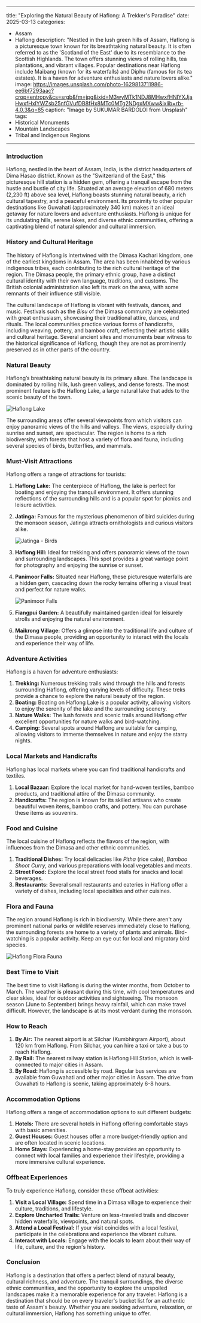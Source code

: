 
---
title: "Exploring the Natural Beauty of Haflong: A Trekker's Paradise"
date: 2025-03-13
categories:
  - Assam
  - Haflong
description: "Nestled in the lush green hills of Assam, Haflong is a picturesque town known for its breathtaking natural beauty. It is often referred to as the 'Scotland of the East' due to its resemblance to the Scottish Highlands. The town offers stunning views of rolling hills, tea plantations, and vibrant villages. Popular destinations near Haflong include Maibang (known for its waterfalls) and Diphu (famous for its tea estates). It is a haven for adventure enthusiasts and nature lovers alike."
image: https://images.unsplash.com/photo-1629813711986-ee6bf7293aac?crop=entropy&cs=srgb&fm=jpg&ixid=M3wyMTk1NDJ8MHwxfHNlYXJjaHwxfHxIYWZsb25nfGVufDB8fHx8MTc0MTg2NDgxMXww&ixlib=rb-4.0.3&q=85
caption: "Image by SUKUMAR BARDOLOI from Unsplash"
tags: 
  - Historical Monuments
  - Mountain Landscapes
  - Tribal and Indigenous Regions
---


### **Introduction**

Haflong, nestled in the heart of Assam, India, is the district headquarters of Dima Hasao district. Known as the "Switzerland of the East," this picturesque hill station is a hidden gem, offering a tranquil escape from the hustle and bustle of city life. Situated at an average elevation of 680 meters (2,230 ft) above sea level, Haflong boasts stunning natural beauty, a rich cultural tapestry, and a peaceful environment. Its proximity to other popular destinations like Guwahati (approximately 340 km) makes it an ideal getaway for nature lovers and adventure enthusiasts. Haflong is unique for its undulating hills, serene lakes, and diverse ethnic communities, offering a captivating blend of natural splendor and cultural immersion.

### **History and Cultural Heritage**

The history of Haflong is intertwined with the Dimasa Kachari kingdom, one of the earliest kingdoms in Assam. The area has been inhabited by various indigenous tribes, each contributing to the rich cultural heritage of the region. The Dimasa people, the primary ethnic group, have a distinct cultural identity with their own language, traditions, and customs. The British colonial administration also left its mark on the area, with some remnants of their influence still visible.

The cultural landscape of Haflong is vibrant with festivals, dances, and music. Festivals such as the *Bisu* of the Dimasa community are celebrated with great enthusiasm, showcasing their traditional attire, dances, and rituals. The local communities practice various forms of handicrafts, including weaving, pottery, and bamboo craft, reflecting their artistic skills and cultural heritage. Several ancient sites and monuments bear witness to the historical significance of Haflong, though they are not as prominently preserved as in other parts of the country.

### **Natural Beauty**

Haflong’s breathtaking natural beauty is its primary allure. The landscape is dominated by rolling hills, lush green valleys, and dense forests. The most prominent feature is the Haflong Lake, a large natural lake that adds to the scenic beauty of the town.

<img src="placeholder_image_haflong_lake.jpg" alt="Haflong Lake">

The surrounding areas offer several viewpoints from which visitors can enjoy panoramic views of the hills and valleys. The views, especially during sunrise and sunset, are spectacular. The region is home to a rich biodiversity, with forests that host a variety of flora and fauna, including several species of birds, butterflies, and mammals.

### **Must-Visit Attractions**

Haflong offers a range of attractions for tourists:

1.  **Haflong Lake:** The centerpiece of Haflong, the lake is perfect for boating and enjoying the tranquil environment. It offers stunning reflections of the surrounding hills and is a popular spot for picnics and leisure activities.
2.  **Jatinga:** Famous for the mysterious phenomenon of bird suicides during the monsoon season, Jatinga attracts ornithologists and curious visitors alike.

    <img src="placeholder_image_jatinga_birds.jpg" alt="Jatinga - Birds">

3.  **Haflong Hill:** Ideal for trekking and offers panoramic views of the town and surrounding landscapes. This spot provides a great vantage point for photography and enjoying the sunrise or sunset.
4.  **Panimoor Falls:** Situated near Haflong, these picturesque waterfalls are a hidden gem, cascading down the rocky terrains offering a visual treat and perfect for nature walks.

    <img src="placeholder_image_panimoor_falls.jpg" alt="Panimoor Falls">

5.  **Fiangpui Garden:** A beautifully maintained garden ideal for leisurely strolls and enjoying the natural environment.
6.  **Maikrong Village:** Offers a glimpse into the traditional life and culture of the Dimasa people, providing an opportunity to interact with the locals and experience their way of life.

### **Adventure Activities**

Haflong is a haven for adventure enthusiasts:

1.  **Trekking:** Numerous trekking trails wind through the hills and forests surrounding Haflong, offering varying levels of difficulty. These treks provide a chance to explore the natural beauty of the region.
2.  **Boating:** Boating on Haflong Lake is a popular activity, allowing visitors to enjoy the serenity of the lake and the surrounding scenery.
3.  **Nature Walks:** The lush forests and scenic trails around Haflong offer excellent opportunities for nature walks and bird-watching.
4.  **Camping:** Several spots around Haflong are suitable for camping, allowing visitors to immerse themselves in nature and enjoy the starry nights.

### **Local Markets and Handicrafts**

Haflong has local markets where you can find traditional handicrafts and textiles.

1.  **Local Bazaar:** Explore the local market for hand-woven textiles, bamboo products, and traditional attire of the Dimasa community.
2.  **Handicrafts:** The region is known for its skilled artisans who create beautiful woven items, bamboo crafts, and pottery. You can purchase these items as souvenirs.

### **Food and Cuisine**

The local cuisine of Haflong reflects the flavors of the region, with influences from the Dimasa and other ethnic communities.

1.  **Traditional Dishes:** Try local delicacies like *Pitha* (rice cake), *Bamboo Shoot Curry*, and various preparations with local vegetables and meats.
2.  **Street Food:** Explore the local street food stalls for snacks and local beverages.
3.  **Restaurants:** Several small restaurants and eateries in Haflong offer a variety of dishes, including local specialties and other cuisines.

### **Flora and Fauna**

The region around Haflong is rich in biodiversity. While there aren't any prominent national parks or wildlife reserves immediately close to Haflong, the surrounding forests are home to a variety of plants and animals. Bird-watching is a popular activity. Keep an eye out for local and migratory bird species.

<img src="placeholder_image_haflong_flora_fauna.jpg" alt="Haflong Flora Fauna">

### **Best Time to Visit**

The best time to visit Haflong is during the winter months, from October to March. The weather is pleasant during this time, with cool temperatures and clear skies, ideal for outdoor activities and sightseeing. The monsoon season (June to September) brings heavy rainfall, which can make travel difficult. However, the landscape is at its most verdant during the monsoon.

### **How to Reach**

1.  **By Air:** The nearest airport is at Silchar (Kumbhirgram Airport), about 120 km from Haflong. From Silchar, you can hire a taxi or take a bus to reach Haflong.
2.  **By Rail:** The nearest railway station is Haflong Hill Station, which is well-connected to major cities in Assam.
3.  **By Road:** Haflong is accessible by road. Regular bus services are available from Guwahati and other major cities in Assam. The drive from Guwahati to Haflong is scenic, taking approximately 6-8 hours.

### **Accommodation Options**

Haflong offers a range of accommodation options to suit different budgets:

1.  **Hotels:** There are several hotels in Haflong offering comfortable stays with basic amenities.
2.  **Guest Houses:** Guest houses offer a more budget-friendly option and are often located in scenic locations.
3.  **Home Stays:** Experiencing a home-stay provides an opportunity to connect with local families and experience their lifestyle, providing a more immersive cultural experience.

### **Offbeat Experiences**

To truly experience Haflong, consider these offbeat activities:

1.  **Visit a Local Village:** Spend time in a Dimasa village to experience their culture, traditions, and lifestyle.
2.  **Explore Uncharted Trails:** Venture on less-traveled trails and discover hidden waterfalls, viewpoints, and natural spots.
3.  **Attend a Local Festival:** If your visit coincides with a local festival, participate in the celebrations and experience the vibrant culture.
4.  **Interact with Locals:** Engage with the locals to learn about their way of life, culture, and the region's history.

### **Conclusion**

Haflong is a destination that offers a perfect blend of natural beauty, cultural richness, and adventure. The tranquil surroundings, the diverse ethnic communities, and the opportunity to explore the unspoiled landscapes make it a memorable experience for any traveler. Haflong is a destination that should be on every traveler's bucket list for an authentic taste of Assam's beauty. Whether you are seeking adventure, relaxation, or cultural immersion, Haflong has something unique to offer.


